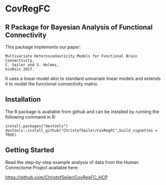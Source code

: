 # CovRegFC

## R Package for Bayesian Analysis of Functional Connectivity

This package implements our paper:

```
Multivariate Heteroscedasticity Models for Functional Brain Connectivity, 
C. Seiler and S. Holmes, 
bioRxiv 2017.
```

It uses a linear model akin to standard univariate linear models and extends it to model the functional connectivity matrix.

## Installation

The R package is available from github and can be installed by running the following command in R:

```
install.packages("devtools")
devtools::install_github("ChristofSeiler/CovRegFC",build_vignettes = TRUE)
```

## Getting Started

Read the step-by-step example analysis of data from the Human Connectome Project available here:

https://github.com/ChristofSeiler/CovRegFC_HCP
